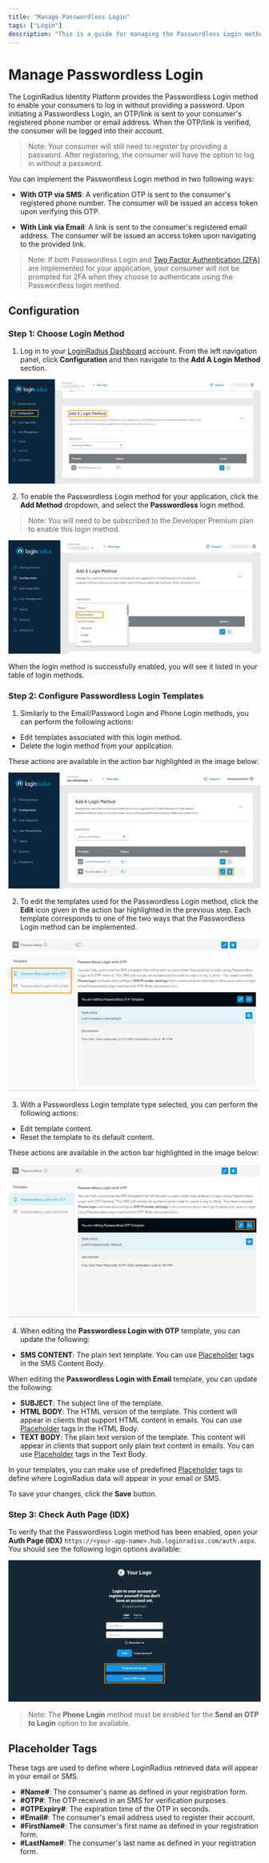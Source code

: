 ```yaml
---
title: "Manage Passwordless Login"
tags: ["Login"]
description: "This is a guide for managing the Passwordless Login method in LoginRadius."
---
```


# Manage Passwordless Login

The LoginRadius Identity Platform provides the Passwordless Login method to enable your consumers to log in without providing a password. Upon initiating a Passwordless Login, an OTP/link is sent to your consumer's registered phone number or email address. When the OTP/link is verified, the consumer will be logged into their account.

> Note: Your consumer will still need to register by providing a password. After registering, the consumer will have the option to log in without a password.

You can implement the Passwordless Login method in two following ways:

* **With OTP via SMS**: A verification OTP is sent to the consumer's registered phone number. The consumer will be issued an access token upon verifying this OTP.

* **With Link via Email**: A link is sent to the consumer's registered email address. The consumer will be issued an access token upon navigating to the provided link.

> Note: If both Passwordless Login and [Two Factor Authentication (2FA)]() are implemented for your application, your consumer will not be prompted for 2FA when they choose to authenticate using the Passwordless login method.

## Configuration

### Step 1: Choose Login Method

1. Log in to your [LoginRadius Dashboard](https://dashboard.loginradius.com/dashboard) account. From the left navigation panel, click **Configuration** and then navigate to the **Add A Login Method** section.

![alt_text](../../assets/blog-common/configuration.png "image_tooltip")

2. To enable the Passwordless Login method for your application, click the **Add Method** dropdown, and select the **Passwordless** login method.

> Note: You will need to be subscribed to the Developer Premium plan to enable this login method.

![alt_text](images/add-passwordless-method.png "image_tooltip")

When the login method is successfully enabled, you will see it listed in your table of login methods.

### Step 2: Configure Passwordless Login Templates

1. Similarly to the Email/Password Login and Phone Login methods, you can perform the following actions:

* Edit templates associated with this login method.
* Delete the login method from your application.

These actions are available in the action bar highlighted in the image below:

![alt_text](images/passwordless-method-actions.png "image_tooltip")

2. To edit the templates used for the Passwordless Login method, click the **Edit** icon given in the action bar highlighted in the previous step. Each template corresponds to one of the two ways that the Passwordless Login method can be implemented.

![alt_text](images/passwordless-templates.png "image_tooltip")

3. With a Passwordless Login template type selected, you can perform the following actions:

* Edit template content.
* Reset the template to its default content.

These actions are available in the action bar highlighted in the image below:

![alt_text](images/passwordless-template-edit.png "image_tooltip")

4. When editing the **Passwordless Login with OTP** template, you can update the following:

* **SMS CONTENT**: The plain text template. You can use [Placeholder](#placeholder-tags) tags in the SMS Content Body.

When editing the **Passwordless Login with Email** template, you can update the following:

* **SUBJECT**: The subject line of the template.
* **HTML BODY**: The HTML version of the template. This content will appear in clients that support HTML content in emails. You can use [Placeholder](#placeholder-tags) tags in the HTML Body.
* **TEXT BODY**: The plain text version of the template. This content will appear in clients that support only plain text content in emails. You can use [Placeholder](#placeholder-tags) tags in the Text Body.

In your templates, you can make use of predefined [Placeholder](#placeholder-tags) tags to define where LoginRadius data will appear in your email or SMS.

To save your changes, click the **Save** button.

### Step 3: Check Auth Page (IDX)

To verify that the Passwordless Login method has been enabled, open your **Auth Page (IDX)** `https://<your-app-name>.hub.loginradius.com/auth.aspx`. You should see the following login options available:

![alt_text](../../assets/blog-common/idx-passwordless.png "image_tooltip")

> Note: The **Phone Login** method must be enabled for the **Send an OTP to Login** option to be available.

## Placeholder Tags

These tags are used to define where LoginRadius retrieved data will appear in your email or SMS.

* **#Name#**: The consumer's name as defined in your registration form.
* **#OTP#**: The OTP received in an SMS for verification purposes.
* **#OTPExpiry#**: The expiration time of the OTP in seconds.
* **#Email#**: The consumer's email address used to register their account.
* **#FirstName#**: The consumer's first name as defined in your registration form.
* **#LastName#**: The consumer's last name as defined in your registration form.
